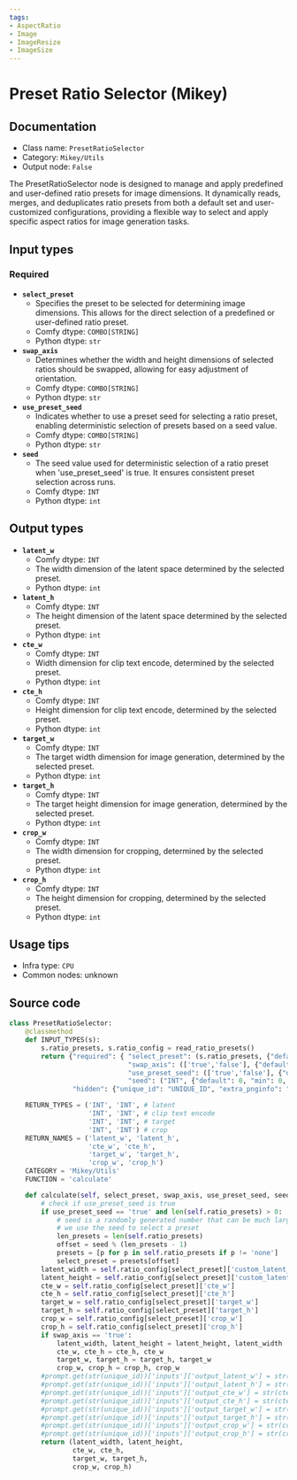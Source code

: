 ```yaml
---
tags:
- AspectRatio
- Image
- ImageResize
- ImageSize
---
```


# Preset Ratio Selector (Mikey)
## Documentation
- Class name: `PresetRatioSelector`
- Category: `Mikey/Utils`
- Output node: `False`

The PresetRatioSelector node is designed to manage and apply predefined and user-defined ratio presets for image dimensions. It dynamically reads, merges, and deduplicates ratio presets from both a default set and user-customized configurations, providing a flexible way to select and apply specific aspect ratios for image generation tasks.
## Input types
### Required
- **`select_preset`**
    - Specifies the preset to be selected for determining image dimensions. This allows for the direct selection of a predefined or user-defined ratio preset.
    - Comfy dtype: `COMBO[STRING]`
    - Python dtype: `str`
- **`swap_axis`**
    - Determines whether the width and height dimensions of selected ratios should be swapped, allowing for easy adjustment of orientation.
    - Comfy dtype: `COMBO[STRING]`
    - Python dtype: `str`
- **`use_preset_seed`**
    - Indicates whether to use a preset seed for selecting a ratio preset, enabling deterministic selection of presets based on a seed value.
    - Comfy dtype: `COMBO[STRING]`
    - Python dtype: `str`
- **`seed`**
    - The seed value used for deterministic selection of a ratio preset when 'use_preset_seed' is true. It ensures consistent preset selection across runs.
    - Comfy dtype: `INT`
    - Python dtype: `int`
## Output types
- **`latent_w`**
    - Comfy dtype: `INT`
    - The width dimension of the latent space determined by the selected preset.
    - Python dtype: `int`
- **`latent_h`**
    - Comfy dtype: `INT`
    - The height dimension of the latent space determined by the selected preset.
    - Python dtype: `int`
- **`cte_w`**
    - Comfy dtype: `INT`
    - Width dimension for clip text encode, determined by the selected preset.
    - Python dtype: `int`
- **`cte_h`**
    - Comfy dtype: `INT`
    - Height dimension for clip text encode, determined by the selected preset.
    - Python dtype: `int`
- **`target_w`**
    - Comfy dtype: `INT`
    - The target width dimension for image generation, determined by the selected preset.
    - Python dtype: `int`
- **`target_h`**
    - Comfy dtype: `INT`
    - The target height dimension for image generation, determined by the selected preset.
    - Python dtype: `int`
- **`crop_w`**
    - Comfy dtype: `INT`
    - The width dimension for cropping, determined by the selected preset.
    - Python dtype: `int`
- **`crop_h`**
    - Comfy dtype: `INT`
    - The height dimension for cropping, determined by the selected preset.
    - Python dtype: `int`
## Usage tips
- Infra type: `CPU`
- Common nodes: unknown


## Source code
```python
class PresetRatioSelector:
    @classmethod
    def INPUT_TYPES(s):
        s.ratio_presets, s.ratio_config = read_ratio_presets()
        return {"required": { "select_preset": (s.ratio_presets, {"default": "none"}),
                              "swap_axis": (['true','false'], {"default": 'false'}),
                              "use_preset_seed": (['true','false'], {"default": 'false'}),
                              "seed": ("INT", {"default": 0, "min": 0, "max": 0xffffffffffffffff})},
                "hidden": {"unique_id": "UNIQUE_ID", "extra_pnginfo": "EXTRA_PNGINFO", "prompt": "PROMPT"}}

    RETURN_TYPES = ('INT', 'INT', # latent
                    'INT', 'INT', # clip text encode
                    'INT', 'INT', # target
                    'INT', 'INT') # crop
    RETURN_NAMES = ('latent_w', 'latent_h',
                    'cte_w', 'cte_h',
                    'target_w', 'target_h',
                    'crop_w', 'crop_h')
    CATEGORY = 'Mikey/Utils'
    FUNCTION = 'calculate'

    def calculate(self, select_preset, swap_axis, use_preset_seed, seed, unique_id=None, extra_pnginfo=None, prompt=None):
        # check if use_preset_seed is true
        if use_preset_seed == 'true' and len(self.ratio_presets) > 0:
            # seed is a randomly generated number that can be much larger than the number of presets
            # we use the seed to select a preset
            len_presets = len(self.ratio_presets)
            offset = seed % (len_presets - 1)
            presets = [p for p in self.ratio_presets if p != 'none']
            select_preset = presets[offset]
        latent_width = self.ratio_config[select_preset]['custom_latent_w']
        latent_height = self.ratio_config[select_preset]['custom_latent_h']
        cte_w = self.ratio_config[select_preset]['cte_w']
        cte_h = self.ratio_config[select_preset]['cte_h']
        target_w = self.ratio_config[select_preset]['target_w']
        target_h = self.ratio_config[select_preset]['target_h']
        crop_w = self.ratio_config[select_preset]['crop_w']
        crop_h = self.ratio_config[select_preset]['crop_h']
        if swap_axis == 'true':
            latent_width, latent_height = latent_height, latent_width
            cte_w, cte_h = cte_h, cte_w
            target_w, target_h = target_h, target_w
            crop_w, crop_h = crop_h, crop_w
        #prompt.get(str(unique_id))['inputs']['output_latent_w'] = str(latent_width)
        #prompt.get(str(unique_id))['inputs']['output_latent_h'] = str(latent_height)
        #prompt.get(str(unique_id))['inputs']['output_cte_w'] = str(cte_w)
        #prompt.get(str(unique_id))['inputs']['output_cte_h'] = str(cte_h)
        #prompt.get(str(unique_id))['inputs']['output_target_w'] = str(target_w)
        #prompt.get(str(unique_id))['inputs']['output_target_h'] = str(target_h)
        #prompt.get(str(unique_id))['inputs']['output_crop_w'] = str(crop_w)
        #prompt.get(str(unique_id))['inputs']['output_crop_h'] = str(crop_h)
        return (latent_width, latent_height,
                cte_w, cte_h,
                target_w, target_h,
                crop_w, crop_h)

```

